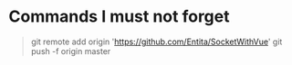 # Commands I must not forget
> git remote add origin 'https://github.com/Entita/SocketWithVue'
> git push -f origin master